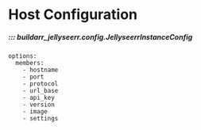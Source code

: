 # Host Configuration

##### ::: buildarr_jellyseerr.config.JellyseerrInstanceConfig
    options:
      members:
        - hostname
        - port
        - protocol
        - url_base
        - api_key
        - version
        - image
        - settings
